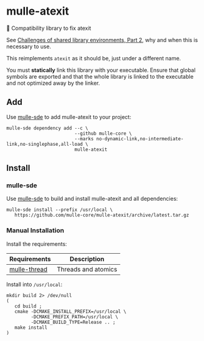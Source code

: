 # mulle-atexit

👼 Compatibility library to fix atexit

See [Challenges of shared library environments, Part 2](https://www.mulle-kybernetik.com/weblog/2019/atexit_is_broken.html), why and when this is necessary to use.

This reimplements `atexit` as it should be, just under a different name.


You must **statically** link this library with your executable. Ensure that
global symbols are exported and that the whole library is linked to the
executable and not optimized away by the linker.

## Add 

Use [mulle-sde](//github.com/mulle-sde) to add mulle-atexit to your project:

```
mulle-sde dependency add --c \
                         --github mulle-core \
                         --marks no-dynamic-link,no-intermediate-link,no-singlephase,all-load \
                         mulle-atexit
```


## Install

### mulle-sde

Use [mulle-sde](//github.com/mulle-sde) to build and install mulle-atexit and all dependencies:

```
mulle-sde install --prefix /usr/local \
   https://github.com/mulle-core/mulle-atexit/archive/latest.tar.gz
```

### Manual Installation


Install the requirements:

Requirements                                               | Description
-----------------------------------------------------------|-----------------------
[mulle-thread](//github.com/mulle-concurrent/mulle-thread) | Threads and atomics


Install into `/usr/local`:

```
mkdir build 2> /dev/null
(
   cd build ;
   cmake -DCMAKE_INSTALL_PREFIX=/usr/local \
         -DCMAKE_PREFIX_PATH=/usr/local \
         -DCMAKE_BUILD_TYPE=Release .. ;
   make install
)
```



